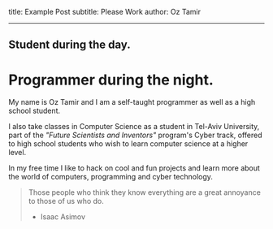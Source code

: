 title: Example Post
subtitle: Please Work
author: Oz Tamir
***
## Student during the day.
# Programmer during the night.

My name is Oz Tamir and I am a self-taught programmer as well as a high school student.

I also take classes in Computer Science as a student in Tel-Aviv University, part of the *"Future Scientists and Inventors"* program's Cyber track, offered to high school students who wish to learn computer science at a higher level.

In my free time I like to hack on cool and fun projects and learn more about the world of computers, programming and cyber technology.

> Those people who think they know everything are a great annoyance to those of us who do.
>	- Isaac Asimov